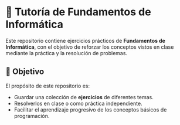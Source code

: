# 📘 Tutoría de Fundamentos de Informática

Este repositorio contiene ejercicios prácticos de **Fundamentos de Informática**, con el objetivo de reforzar los conceptos vistos en clase mediante la práctica y la resolución de problemas.

## 🎯 Objetivo

El propósito de este repositorio es:

- Guardar una colección de **ejercicios** de diferentes temas.
- Resolverlos en clase o como práctica independiente.
- Facilitar el aprendizaje progresivo de los conceptos básicos de programación.
